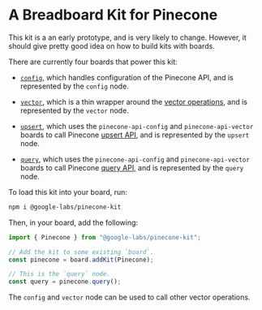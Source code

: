 # A Breadboard Kit for Pinecone

This kit is a an early prototype, and is very likely to change. However, it should give pretty good idea on how to build kits with boards.

There are currently four boards that power this kit:

- [`config`](src/boards/config.ts), which handles configuration of the Pinecone API, and is represented by the `config` node.

- [`vector`](src/boards/vector.ts), which is a thin wrapper around the [vector operations](https://docs.pinecone.io/reference/vector-operations), and is represented by the `vector` node.

- [`upsert`](src/boards/upsert.ts), which uses the `pinecone-api-config` and `pinecone-api-vector` boards to call Pinecone [upsert API](https://docs.pinecone.io/reference/upsert), and is represented by the `upsert` node.

- [`query`](src/boards/query.ts), which uses the `pinecone-api-config` and `pinecone-api-vector` boards to call Pinecone [query API](https://docs.pinecone.io/reference/query), and is represented by the `query` node.

To load this kit into your board, run:

```bash
npm i @google-labs/pinecone-kit
```

Then, in your board, add the following:

```ts
import { Pinecone } from "@google-labs/pinecone-kit";

// Add the kit to some existing `board`.
const pinecone = board.addKit(Pinecone);

// This is the `query` node.
const query = pinecone.query();
```

The `config` and `vector` node can be used to call other vector operations.
